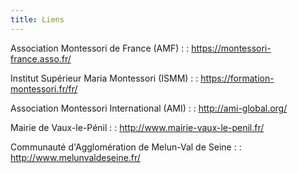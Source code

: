 ```yaml
---
title: Liens
---
```


Association Montessori de France (AMF) :
: <https://montessori-france.asso.fr/>

Institut Supérieur Maria Montessori (ISMM) :
: <https://formation-montessori.fr/fr/>

Association Montessori International (AMI) :
: <http://ami-global.org/>

Mairie de Vaux-le-Pénil :
: <http://www.mairie-vaux-le-penil.fr/>

Communauté d'Agglomération de Melun-Val de Seine :
: <http://www.melunvaldeseine.fr/>
